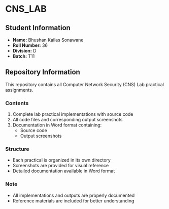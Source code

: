 # CNS_LAB

## Student Information
- **Name:** Bhushan Kailas Sonawane
- **Roll Number:** 36
- **Division:** D
- **Batch:** T11

## Repository Information
This repository contains all Computer Network Security (CNS) Lab practical assignments.

### Contents
1. Complete lab practical implementations with source code
2. All code files and corresponding output screenshots
3. Documentation in Word format containing:
   - Source code
   - Output screenshots

### Structure
- Each practical is organized in its own directory
- Screenshots are provided for visual reference
- Detailed documentation available in Word format

### Note
- All implementations and outputs are properly documented
- Reference materials are included for better understanding
